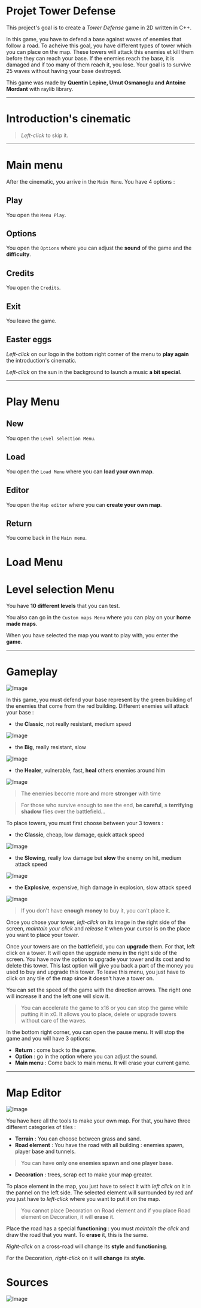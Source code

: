 # Projet Tower Defense


This project's goal is to create a *Tower Defense* game in 2D written in C++. 

In this game, you have to defend a base against waves of enemies that follow a road.
To acheive this goal, you have different types of tower which you can place on the map.
These towers will attack this enemies et kill them before they can reach your base.
If the enemies reach the base, it is damaged and if too many of them reach it, you lose.
Your goal is to survive 25 waves without having your base destroyed.

This game was made by **Quentin Lepine, Umut Osmanoglu and Antoine Mordant** with raylib library.

---
# Introduction's cinematic
>*Left-click* to skip it.

---
# Main menu

After the cinematic, you arrive in the `Main Menu`. You have 4 options :

## Play
You open the `Menu Play`.

## Options
You open the `Options` where you can adjust the **sound** of the game and the **difficulty**.

## Credits
You open the `Credits`.

## Exit
You leave the game.

## Easter eggs
*Left-click* on our logo in the bottom right corner of the menu to **play again** the introduction's cinematic.

*Left-click* on the sun in the background to launch a music **a bit special**.


---
# Play Menu
## New
You open the `Level selection Menu`.

## Load
You open the `Load Menu` where you can **load your own map**.

## Editor
You open the `Map editor` where you can **create your own map**.

## Return
You come back in the `Main menu`.

# Load Menu


# Level selection Menu
You have **10 different levels** that you can test.

You also can go in the `Custom maps Menu` where you can play on your **home made maps**.

When you have selected the map you want to play with, you enter the **game**.

---
# Gameplay

![Image](assets/readme/gameplay.png)

In this game, you must defend your base represent by the green building of the enemies that come from the red building.
Different enemies will attack your base :
- the **Classic**, not really resistant, medium speed

![Image](assets/readme/classic.png)
- the **Big**, really resistant, slow

![Image](assets/readme/big.png)
- the **Healer**, vulnerable, fast, **heal** others enemies around him

![Image](assets/readme/healer.png)

>The enemies become more and more **stronger** with time

>For those who survive enough to see the end, **be careful**, a **terrifying shadow** flies over the battlefield...

To place towers, you must first choose between your 3 towers :
- the **Classic**, cheap, low damage, quick attack speed

![Image](assets/readme/classicTower.png)
- the **Slowing**, really low damage but **slow** the enemy on hit, medium attack speed

![Image](assets/readme/slowingTower.png)
- the **Explosive**, expensive, high damage in explosion, slow attack speed

![Image](assets/readme/explosiveTower.png)

>If you don't have **enough money** to buy it, you can't place it.

Once you chose your tower, *left-click* on its image in the right side of the screen, *maintain your click* and *release it* when your cursor is on the place you want to place your tower.

Once your towers are on the battlefield, you can **upgrade** them. 
For that, left click on a tower. It will open the upgrade menu in the right side of the screen.
You have now the option to upgrade your tower and its cost and to delete this tower. This last option will give you back a part of the money you used to buy and upgrade this tower.
To leave this menu, you just have to click on any tile of the map since it doesn't have a tower on.

You can set the speed of the game with the direction arrows. The right one will increase it and the left one will slow it.

>You can accelerate the game to x16 or you can stop the game while putting it in x0. It allows you to place, delete or upgrade towers without care of the waves.

In the bottom right corner, you can open the pause menu. It will stop the game and you will have 3 options:
- **Return** : come back to the game.
- **Option** : go in the option where you can adjust the sound.
- **Main menu** : Come back to main menu. It will erase your current game.

---
# Map Editor

![Image](assets/readme/editor.png)

You have here all the tools to make your own map.
For that, you have three different categories of tiles :
- **Terrain** :  You can choose between grass and sand.
- **Road element** : You have the road with all building : enemies spawn, player base and tunnels. 
>You can have **only one enemies spawn and one player base**.
- **Decoration** : trees, scrap ect to make your map greater.

To place element in the map, you just have to select it with *left click* on it in the pannel on the left side.
The selected element will surrounded by red anf you just have to *left-click* where you want to put it on the map. 

>You cannot place Decoration on Road element and if you place Road element on Decoration, it will **erase** it.

Place the road has a special **functioning** : you must *maintain the click* and draw the road that you want. To **erase** it, this is the same.

*Right-click* on a cross-road will change its **style** and **functioning**. 

For the Decoration, *right-click* on it will **change** its **style**.

# Sources

![Image](assets/textures/Marie-Antoine.png)
